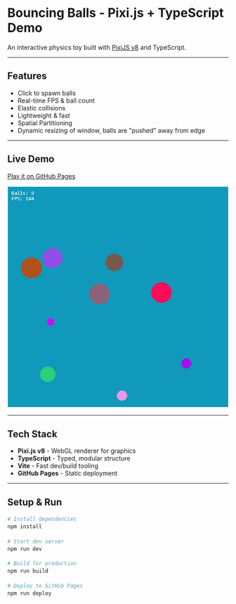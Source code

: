 # Bouncing Balls - Pixi.js + TypeScript Demo

An interactive physics toy built with [PixiJS v8](https://pixijs.com/) and TypeScript.

---

## Features

- Click to spawn balls
- Real-time FPS & ball count
- Elastic collisions
- Lightweight & fast
- Spatial Partitioning
- Dynamic resizing of window, balls are "pushed" away from edge

---

## Live Demo

[Play it on GitHub Pages](https://harrybridgen.github.io/BouncingBalls-Pixi-Demo/)

![demo preview](BouncingBallsDEMO.gif)

---

## Tech Stack

- **Pixi.js v8** - WebGL renderer for graphics
- **TypeScript** - Typed, modular structure
- **Vite** - Fast dev/build tooling
- **GitHub Pages** - Static deployment

---

## Setup & Run

```bash
# Install dependencies
npm install

# Start dev server
npm run dev

# Build for production
npm run build

# Deploy to GitHub Pages
npm run deploy
